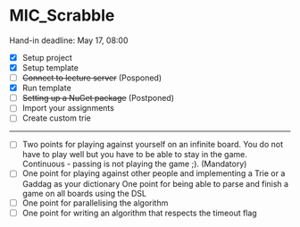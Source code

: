 # MIC_Scrabble

Hand-in deadline: May 17, 08:00

- [x] Setup project
- [x] Setup template
- [ ] ~~Connect to lecture server~~ (Posponed)
- [x] Run template
- [ ] ~~Setting up a NuGet package~~ (Postponed)
- [ ] Import your assignments
- [ ] Create custom trie

---
- [ ] Two points for playing against yourself on an infinite board. You do not have to play well but you have to be able to stay in the game. Continuous -  passing is not playing the game ;). (Mandatory)
- [ ] One point for playing against other people and implementing a Trie or a Gaddag as your dictionary One point for being able to parse and finish a game  on all boards using the DSL
- [ ] One point for parallelising the algorithm
- [ ] One point for writing an algorithm that respects the timeout flag
